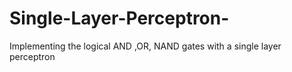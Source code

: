 # Single-Layer-Perceptron-
Implementing the logical AND ,OR, NAND gates with a single layer perceptron
